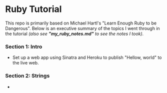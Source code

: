 # Ruby Tutorial

This repo is primarily based on Michael Hartl's "Learn Enough Ruby to be Dangerous".  Below is an executive summary of the topics I went through in the tutorial *(also see **"my_ruby_notes.md"** to see the notes I took).*

### Section 1:  Intro

- Set up a web app using Sinatra and Heroku to publish "Hellow, world" to the live web.

### Section 2: Strings

- 



### 

